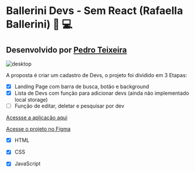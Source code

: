 # Ballerini Devs - Sem React (Rafaella Ballerini) 🖖 💻
## Desenvolvido por [Pedro Teixeira](https://www.linkedin.com/in/preisteixeira/)

![desktop](https://media.discordapp.net/attachments/942807001799491584/943519789639413831/unknown.png?width=1025&height=470)

A proposta é criar um cadastro de Devs, o projeto foi dividido em 3 Etapas:

- [x] Landing Page com barra de busca, botão e background
- [x]  Lista de Devs com função para adicionar devs (ainda não implementado local storage)
- [ ]  Função de editar, deletar e pesquisar por dev

[Acessse a aplicação aqui](https://boca3l.github.io/balle-devs-NoReact/)

[Acesse o projeto no Figma](https://www.figma.com/file/FX14O2BvLp8UEbXrSkdcUc/Ballerini-Devs?node-id=0%3A1)

- [x] HTML
- [x] CSS
- [x] JavaScript

